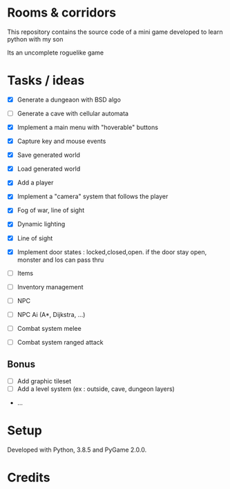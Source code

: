 # Rooms & corridors

This repository contains the source code of a mini game developed to learn python with my son

Its an uncomplete roguelike game


# Tasks / ideas

- [x] Generate a dungeaon with BSD algo
- [ ] Generate a cave with cellular automata
- [x] Implement a main menu with "hoverable" buttons
- [x] Capture key and mouse events
- [x] Save generated world
- [x] Load generated world
- [x] Add a player
- [x] Implement a "camera" system that follows the player
- [x] Fog of war, line of sight
- [x] Dynamic lighting
- [x] Line of sight
- [x] Implement door states : locked,closed,open. if the door stay open, monster and los can pass thru
- [ ] Items
- [ ] Inventory management
- [ ] NPC
- [ ] NPC Ai (A*, Dijkstra, ...)
- [ ] Combat system melee
- [ ] Combat system ranged attack




## Bonus

- [ ] Add graphic tileset
- [ ] Add a level system (ex : outside, cave, dungeon layers)
- ...

# Setup
Developed with Python, 3.8.5 and PyGame 2.0.0.

# Credits
